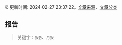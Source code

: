 :alarm_clock: 更新时间: 2024-02-27 23:37:22。[文章来源](/README.md)、[文章分类](/TAGS.md)

## 报告


> 关键字：`报告`、`月报`



